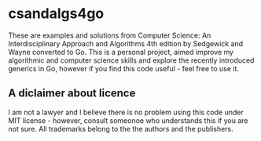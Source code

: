 # csandalgs4go

These are examples and solutions from Computer Science: An Interdisciplinary Approach and Algorithms 4th edition by Sedgewick and Wayne converted to Go. This is a personal project, aimed improve my algorithmic and computer science skills and explore the recently introduced generics in Go, however if you
find this code useful - feel free to use it.

## A diclaimer about licence ##
I am not a lawyer and I believe there is no problem using this code under MIT license - however, consult someonoe who understands this if you are not sure.
All trademarks belong to the the authors and the publishers.
